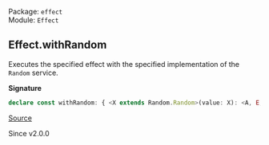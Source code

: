 Package: `effect`<br />
Module: `Effect`<br />

## Effect.withRandom

Executes the specified effect with the specified implementation of the
`Random` service.

**Signature**

```ts
declare const withRandom: { <X extends Random.Random>(value: X): <A, E, R>(effect: Effect<A, E, R>) => Effect<A, E, R>; <X extends Random.Random, A, E, R>(effect: Effect<A, E, R>, value: X): Effect<A, E, R>; }
```

[Source](https://github.com/Effect-TS/effect/tree/main/packages/effect/src/Effect.ts#L11581)

Since v2.0.0